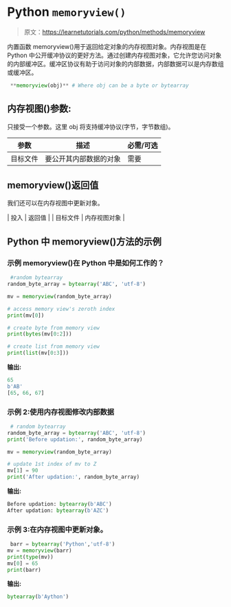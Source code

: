 # Python `memoryview()`

> 原文：<https://learnetutorials.com/python/methods/memoryview>

内置函数 memoryview()用于返回给定对象的内存视图对象。内存视图是在 Python 中公开缓冲协议的更好方法。通过创建内存视图对象，它允许您访问对象的内部缓冲区。缓冲区协议有助于访问对象的内部数据，内部数据可以是内存数组或缓冲区。

```py
 **memoryview(obj)** # Where obj can be a byte or bytearray 

```

## 内存视图()参数:

只接受一个参数。这里 obj 将支持缓冲协议(字节，字节数组)。

| 参数 | 描述 | 必需/可选 |
| --- | --- | --- |
| 目标文件 | 要公开其内部数据的对象 | 需要 |

## memoryview()返回值

我们还可以在内存视图中更新对象。

| 投入 | 返回值 |
| 目标文件 | 内存视图对象 |

## Python 中 memoryview()方法的示例

### 示例 memoryview()在 Python 中是如何工作的？

```py
 #random bytearray
random_byte_array = bytearray('ABC', 'utf-8')

mv = memoryview(random_byte_array)

# access memory view's zeroth index
print(mv[0])

# create byte from memory view
print(bytes(mv[0:2]))

# create list from memory view
print(list(mv[0:3])) 

```

**输出:**

```py
65
b'AB'
[65, 66, 67]
```

### 示例 2:使用内存视图修改内部数据

```py
 # random bytearray
random_byte_array = bytearray('ABC', 'utf-8')
print('Before updation:', random_byte_array)

mv = memoryview(random_byte_array)

# update 1st index of mv to Z
mv[1] = 90
print('After updation:', random_byte_array) 

```

**输出:**

```py
Before updation: bytearray(b'ABC')
After updation: bytearray(b'AZC') 
```

### 示例 3:在内存视图中更新对象。

```py
 barr = bytearray('Python','utf-8')
mv = memoryview(barr)
print(type(mv))
mv[0] = 65
print(barr) 

```

**输出:**

```py
bytearray(b'Aython') 
```